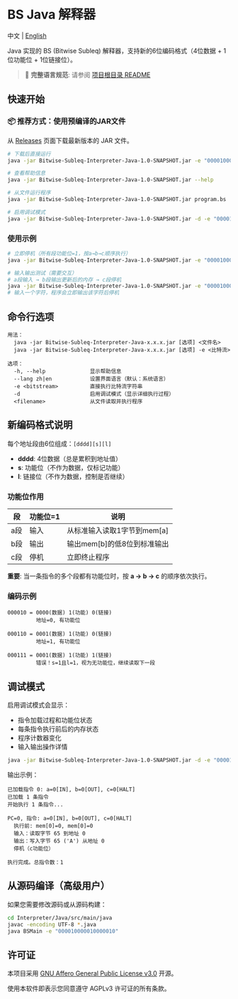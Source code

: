# BS Java 解释器

中文 | [English](README_EN.md) 

Java 实现的 BS (Bitwise Subleq) 解释器，支持新的6位编码格式（4位数据 + 1位功能位 + 1位链接位）。

> 📖 **完整语言规范**: 请参阅 [项目根目录 README](../../README.md)

## 快速开始

### 📦 推荐方式：使用预编译的JAR文件

从 [Releases](https://github.com/your-username/Bitwise-Subleq/releases) 页面下载最新版本的 JAR 文件。

```bash
# 下载后直接运行
java -jar Bitwise-Subleq-Interpreter-Java-1.0-SNAPSHOT.jar -e "000010000010000010"

# 查看帮助信息
java -jar Bitwise-Subleq-Interpreter-Java-1.0-SNAPSHOT.jar --help

# 从文件运行程序
java -jar Bitwise-Subleq-Interpreter-Java-1.0-SNAPSHOT.jar program.bs

# 启用调试模式
java -jar Bitwise-Subleq-Interpreter-Java-1.0-SNAPSHOT.jar -d -e "000010000010000010"
```

### 使用示例

```bash
# 立即停机（所有段功能位=1，按a→b→c顺序执行）
java -jar Bitwise-Subleq-Interpreter-Java-1.0-SNAPSHOT.jar -e "000010000010000010"

# 输入输出测试（需要交互）
# a段输入 → b段输出更新后的内存 → c段停机
java -jar Bitwise-Subleq-Interpreter-Java-1.0-SNAPSHOT.jar -e "000010000010000010"
# 输入一个字符，程序会立即输出该字符后停机
```

## 命令行选项

```
用法：
  java -jar Bitwise-Subleq-Interpreter-Java-x.x.x.jar [选项] <文件名>
  java -jar Bitwise-Subleq-Interpreter-Java-x.x.x.jar [选项] -e <比特流>

选项：
  -h, --help              显示帮助信息
  --lang zh|en            设置界面语言（默认：系统语言）
  -e <bitstream>          直接执行比特流字符串
  -d                      启用调试模式（显示详细执行过程）
  <filename>              从文件读取并执行程序
```

## 新编码格式说明

每个地址段由6位组成：`[dddd][s][l]`
- **dddd**: 4位数据（总是累积到地址值）
- **s**: 功能位（不作为数据，仅标记功能）
- **l**: 链接位（不作为数据，控制是否继续）

### 功能位作用

| 段 | 功能位=1 | 说明 |
|----|---------|------|
| a段 | 输入 | 从标准输入读取1字节到mem[a] |
| b段 | 输出 | 输出mem[b]的低8位到标准输出 |
| c段 | 停机 | 立即终止程序 |

**重要**: 当一条指令的多个段都有功能位时，按 **a → b → c** 的顺序依次执行。

### 编码示例

```
000010 = 0000(数据) 1(功能) 0(链接)
         地址=0, 有功能位

000110 = 0001(数据) 1(功能) 0(链接)
         地址=1, 有功能位

000111 = 0001(数据) 1(功能) 1(链接)
         错误！s=1且l=1，视为无功能位，继续读取下一段
```

## 调试模式

启用调试模式会显示：
- 指令加载过程和功能位状态
- 每条指令执行前后的内存状态
- 程序计数器变化
- 输入输出操作详情

```bash
java -jar Bitwise-Subleq-Interpreter-Java-1.0-SNAPSHOT.jar -d -e "000010000010000010"
```

输出示例：
```
已加载指令 0: a=0[IN], b=0[OUT], c=0[HALT]
已加载 1 条指令
开始执行 1 条指令...

PC=0, 指令: a=0[IN], b=0[OUT], c=0[HALT]
  执行前: mem[0]=0, mem[0]=0
  输入：读取字节 65 到地址 0
  输出：写入字节 65 ('A') 从地址 0
  停机（c功能位）

执行完成。总指令数：1
```

## 从源码编译（高级用户）

如果您需要修改源码或从源码构建：

```bash
cd Interpreter/Java/src/main/java
javac -encoding UTF-8 *.java
java BSMain -e "000010000010000010"
```

## 许可证

本项目采用 [GNU Affero General Public License v3.0](../../LICENSE) 开源。

使用本软件即表示您同意遵守 AGPLv3 许可证的所有条款。
